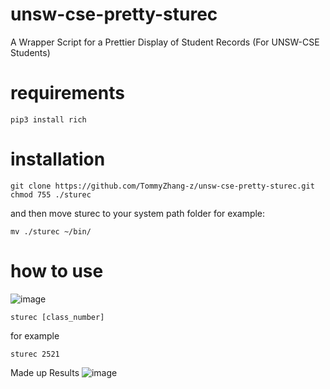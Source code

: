 # unsw-cse-pretty-sturec
A Wrapper Script for a Prettier Display of Student Records (For UNSW-CSE Students)

# requirements
```
pip3 install rich
```

# installation
```
git clone https://github.com/TommyZhang-z/unsw-cse-pretty-sturec.git
chmod 755 ./sturec
```
and then move sturec to your system path folder
for example:
```
mv ./sturec ~/bin/
```

# how to use
![image](https://user-images.githubusercontent.com/81734746/179916545-b1409a0c-c800-4d72-b83e-b4773ce5587b.png)
```
sturec [class_number]
```
for example
```
sturec 2521
```
Made up Results
![image](https://user-images.githubusercontent.com/81734746/179916452-276fad06-bafe-4e84-8f02-b3264cdd5be6.png)
